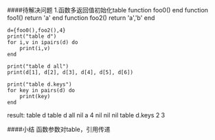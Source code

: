 ####待解决问题
1.函数多返回值初始化table
	function foo0() end
	function foo1() return 'a' end
	function foo2() return 'a','b' end

	d={foo0(),foo2(),4}
	print("table d")
	for i,v in ipairs(d) do
		print(i,v)
	end

	print("table d all")
	print(d[1], d[2], d[3], d[4], d[5], d[6])

	print("table d.keys")
	for key in pairs(d) do
		print(key)
	end

result:
	table d
	table d all
	nil a 4 nil nil nil
	table d.keys
	2
	3


####小结
函数参数对table，引用传递